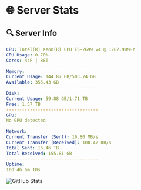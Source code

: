 # 🌐 Server Stats
## 🔍 Server Info
```yaml
CPU: Intel(R) Xeon(R) CPU E5-2699 v4 @ 1282.90MHz
CPU Usage: 0.70%
Cores: 44P | 88T
-----------------------------------
Memory:
Current Usage: 144.87 GB/503.74 GB
Available: 355.43 GB
-----------------------------------
Disk:
Current Usage: 59.88 GB/1.71 TB
Free: 1.57 TB
-----------------------------------
GPU:
No GPU detected
-----------------------------------
Network:
Current Transfer (Sent): 16.80 MB/s
Current Transfer (Received): 108.42 KB/s
Total Sent: 16.46 TB
Total Received: 155.81 GB
-----------------------------------
Uptime:
10d 4h 6m 10s
```
![GitHub Stats](https://img.shields.io/badge/Updated-2025-03-18_01:28:59-blue)